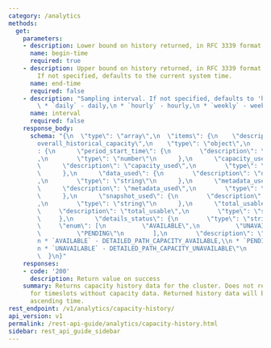 ```yaml
---
category: /analytics
methods:
  get:
    parameters:
    - description: Lower bound on history returned, in RFC 3339 format or epoch seconds.
      name: begin-time
      required: true
    - description: Upper bound on history returned, in RFC 3339 format or epoch seconds.
        If not specified, defaults to the current system time.
      name: end-time
      required: false
    - description: "Sampling interval. If not specified, defaults to 'hourly'.:\n\
        \ * `daily` - daily,\n * `hourly` - hourly,\n * `weekly` - weekly"
      name: interval
      required: false
    response_body:
      schema: "{\n  \"type\": \"array\",\n  \"items\": {\n    \"description\": \"\
        overall_historical_capacity\",\n    \"type\": \"object\",\n    \"properties\"\
        : {\n      \"period_start_time\": {\n        \"description\": \"period_start_time\"\
        ,\n        \"type\": \"number\"\n      },\n      \"capacity_used\": {\n  \
        \      \"description\": \"capacity_used\",\n        \"type\": \"string\"\n\
        \      },\n      \"data_used\": {\n        \"description\": \"data_used\"\
        ,\n        \"type\": \"string\"\n      },\n      \"metadata_used\": {\n  \
        \      \"description\": \"metadata_used\",\n        \"type\": \"string\"\n\
        \      },\n      \"snapshot_used\": {\n        \"description\": \"snapshot_used\"\
        ,\n        \"type\": \"string\"\n      },\n      \"total_usable\": {\n   \
        \     \"description\": \"total_usable\",\n        \"type\": \"string\"\n \
        \     },\n      \"details_status\": {\n        \"type\": \"string\",\n   \
        \     \"enum\": [\n          \"AVAILABLE\",\n          \"UNAVAILABLE\",\n\
        \          \"PENDING\"\n        ],\n        \"description\": \"details_status:\\\
        n * `AVAILABLE` - DETAILED_PATH_CAPACITY_AVAILABLE,\\n * `PENDING` - DETAILED_PATH_CAPACITY_PENDING,\\\
        n * `UNAVAILABLE` - DETAILED_PATH_CAPACITY_UNAVAILABLE\"\n      }\n    }\n\
        \  }\n}"
    responses:
    - code: '200'
      description: Return value on success
    summary: Returns capacity history data for the cluster. Does not return entries
      for timeslots without capacity data. Returned history data will be sorted by
      ascending time.
rest_endpoint: /v1/analytics/capacity-history/
api_version: v1
permalink: /rest-api-guide/analytics/capacity-history.html
sidebar: rest_api_guide_sidebar
---
```

